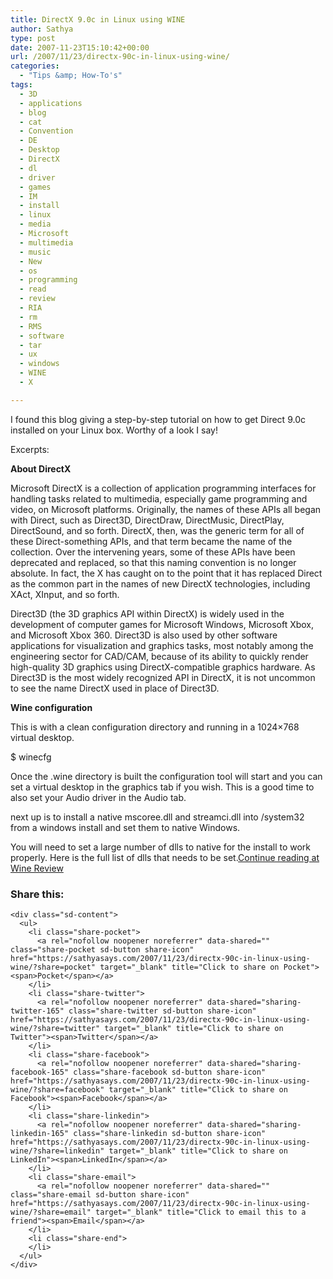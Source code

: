 ```yaml
---
title: DirectX 9.0c in Linux using WINE
author: Sathya
type: post
date: 2007-11-23T15:10:42+00:00
url: /2007/11/23/directx-90c-in-linux-using-wine/
categories:
  - "Tips &amp; How-To's"
tags:
  - 3D
  - applications
  - blog
  - cat
  - Convention
  - DE
  - Desktop
  - DirectX
  - dl
  - driver
  - games
  - IM
  - install
  - linux
  - media
  - Microsoft
  - multimedia
  - music
  - New
  - os
  - programming
  - read
  - review
  - RIA
  - rm
  - RMS
  - software
  - tar
  - ux
  - windows
  - WINE
  - X

---
```

I found this blog giving a step-by-step tutorial on how to get Direct 9.0c installed on your Linux box. Worthy of a look I say!

Excerpts:

**About DirectX**

Microsoft DirectX is a collection of application programming interfaces for handling tasks related to multimedia, especially game programming and video, on Microsoft platforms. Originally, the names of these APIs all began with Direct, such as Direct3D, DirectDraw, DirectMusic, DirectPlay, DirectSound, and so forth. DirectX, then, was the generic term for all of these Direct-something APIs, and that term became the name of the collection. Over the intervening years, some of these APIs have been deprecated and replaced, so that this naming convention is no longer absolute. In fact, the X has caught on to the point that it has replaced Direct as the common part in the names of new DirectX technologies, including XAct, XInput, and so forth.

<!--more-->

Direct3D (the 3D graphics API within DirectX) is widely used in the development of computer games for <span>Microsoft </span><span>Windows</span>, Microsoft Xbox, and Microsoft Xbox 360. Direct3D is also used by other software applications for visualization and graphics tasks, most notably among the engineering sector for CAD/CAM, because of its ability to quickly render high-quality 3D graphics using DirectX-compatible graphics hardware. As Direct3D is the most widely recognized API in DirectX, it is not uncommon to see the name DirectX used in place of Direct3D.

**Wine configuration**

This is with a clean configuration directory and running in a 1024&#215;768 virtual desktop.

$ winecfg

Once the .wine directory is built the configuration tool will start and you can set a virtual desktop in the graphics tab if you wish. This is a good time to also set your Audio driver in the Audio tab.

next up is to install a native mscoree.dll and streamci.dll into /system32 from a windows install and set them to native Windows.

You will need to set a large number of dlls to native for the install to work properly. Here is the full list of dlls that needs to be set.[Continue reading at Wine Review][1]

<div class="sharedaddy sd-sharing-enabled">
  <div class="robots-nocontent sd-block sd-social sd-social-icon-text sd-sharing">
    <h3 class="sd-title">
      Share this:
    </h3>
    
    <div class="sd-content">
      <ul>
        <li class="share-pocket">
          <a rel="nofollow noopener noreferrer" data-shared="" class="share-pocket sd-button share-icon" href="https://sathyasays.com/2007/11/23/directx-90c-in-linux-using-wine/?share=pocket" target="_blank" title="Click to share on Pocket"><span>Pocket</span></a>
        </li>
        <li class="share-twitter">
          <a rel="nofollow noopener noreferrer" data-shared="sharing-twitter-165" class="share-twitter sd-button share-icon" href="https://sathyasays.com/2007/11/23/directx-90c-in-linux-using-wine/?share=twitter" target="_blank" title="Click to share on Twitter"><span>Twitter</span></a>
        </li>
        <li class="share-facebook">
          <a rel="nofollow noopener noreferrer" data-shared="sharing-facebook-165" class="share-facebook sd-button share-icon" href="https://sathyasays.com/2007/11/23/directx-90c-in-linux-using-wine/?share=facebook" target="_blank" title="Click to share on Facebook"><span>Facebook</span></a>
        </li>
        <li class="share-linkedin">
          <a rel="nofollow noopener noreferrer" data-shared="sharing-linkedin-165" class="share-linkedin sd-button share-icon" href="https://sathyasays.com/2007/11/23/directx-90c-in-linux-using-wine/?share=linkedin" target="_blank" title="Click to share on LinkedIn"><span>LinkedIn</span></a>
        </li>
        <li class="share-email">
          <a rel="nofollow noopener noreferrer" data-shared="" class="share-email sd-button share-icon" href="https://sathyasays.com/2007/11/23/directx-90c-in-linux-using-wine/?share=email" target="_blank" title="Click to email this to a friend"><span>Email</span></a>
        </li>
        <li class="share-end">
        </li>
      </ul>
    </div>
  </div>
</div>

 [1]: http://wine-review.blogspot.com/2007/11/directx-90c-on-linux-with-wine.html